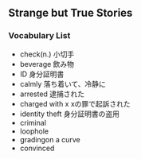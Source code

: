 ## Strange but True Stories

### Vocabulary List
- check(n.)
    小切手
- beverage
    飲み物
- ID
    身分証明書
- calmly
    落ち着いて、冷静に
- arrested
    逮捕された
- charged with x
    xの罪で起訴された
- identity theft
    身分証明書の盗用
- criminal
- loophole
- gradingon a curve
- convinced

